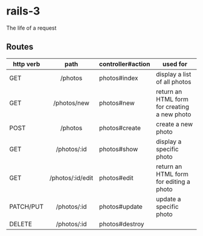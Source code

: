 rails-3
=======

The life of a request


Routes
---

| http verb 	|       path       	| controller#action 	| used for                                     	|
|-----------	|:----------------:	|-------------------	|----------------------------------------------	|
| GET       	| /photos          	| photos#index      	| display a list of all photos                 	|
| GET       	| /photos/new      	| photos#new        	| return an HTML form for creating a new photo 	|
| POST      	| /photos          	| photos#create     	| create a new photo                           	|
| GET       	| /photos/:id      	| photos#show       	| display a specific photo                     	|
| GET       	| /photos/:id/edit 	| photos#edit       	| return an HTML form for editing a photo      	|
| PATCH/PUT 	| /photos/:id      	| photos#update     	| update a specific photo                      	|
| DELETE    	| /photos/:id      	| photos#destroy    	|                                              	|
